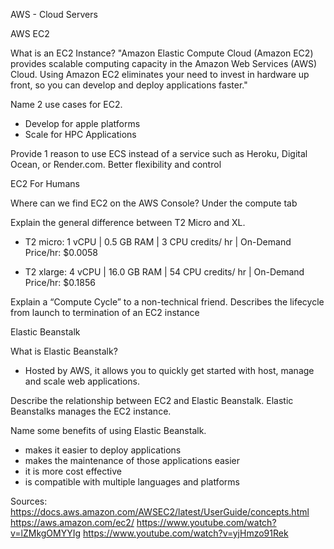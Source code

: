 AWS - Cloud Servers

AWS EC2

What is an EC2 Instance?
  "Amazon Elastic Compute Cloud (Amazon EC2) provides scalable computing capacity in the Amazon Web Services (AWS) Cloud. Using Amazon EC2 eliminates your need to invest in hardware up front, so you can develop and deploy applications faster."

Name 2 use cases for EC2.
  - Develop for apple platforms
  - Scale for HPC Applications

Provide 1 reason to use ECS instead of a service such as Heroku, Digital Ocean, or Render.com. Better flexibility and control 

EC2 For Humans

Where can we find EC2 on the AWS Console? Under the compute tab 

Explain the general difference between T2 Micro and XL.
  - T2 micro: 1 vCPU | 0.5 GB RAM | 3 CPU credits/ hr | On-Demand Price/hr: $0.0058

  - T2 xlarge: 4 vCPU | 16.0 GB RAM | 54 CPU credits/ hr | On-Demand Price/hr: $0.1856

Explain a “Compute Cycle” to a non-technical friend.
  Describes the lifecycle from launch to termination of an EC2 instance


Elastic Beanstalk

What is Elastic Beanstalk?
 - Hosted by AWS, it allows you to quickly get started with host, manage and scale web applications.

Describe the relationship between EC2 and Elastic Beanstalk.
  Elastic Beanstalks manages the EC2 instance.

Name some benefits of using Elastic Beanstalk.
  - makes it easier to deploy applications
  - makes the maintenance of those applications easier
  - it is more cost effective
  - is compatible with multiple languages and platforms


Sources:
https://docs.aws.amazon.com/AWSEC2/latest/UserGuide/concepts.html
https://aws.amazon.com/ec2/
https://www.youtube.com/watch?v=lZMkgOMYYIg
https://www.youtube.com/watch?v=yjHmzo91Rek